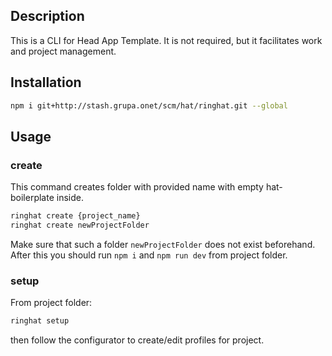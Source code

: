 
## Description
This is a CLI for Head App Template. It is not required, but it facilitates work and project management.

## Installation

```bash
npm i git+http://stash.grupa.onet/scm/hat/ringhat.git --global
```

## Usage

### create

This command creates folder with provided name with empty hat-boilerplate inside.

```bash 
ringhat create {project_name}
ringhat create newProjectFolder
```

Make sure that such a folder `newProjectFolder` does not exist beforehand.
After this you should run `npm i` and `npm run dev` from project folder.

### setup

From project folder:

```bash 
ringhat setup
```
then follow the configurator to create/edit profiles for project.

